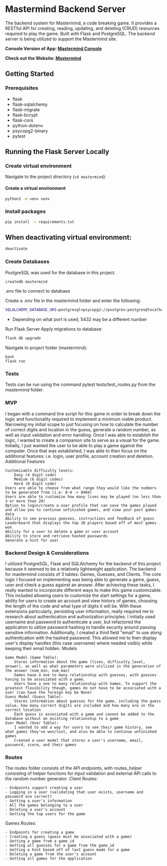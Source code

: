 # Mastermind Backend Server

The backend system for Mastermind, a code breaking game. It provides a RESTful API for creating, reading, updating, and deleting (CRUD) resources required to play the game. Built with Flask and PostgreSQL. The backend server is being utilized to support the Mastermind site.

**Console Version of App: [Mastermind Console](https://github.com/valerie-valentine/mastermind_console_script)**

**Check out the Website: [Mastermind](https://valerie-valentine.github.io/mastermind-frontend)**

## Getting Started

### Prerequisites

- flask
- flask-sqlalchemy
- flask-migrate
- flask-bcrypt
- flask-cors
- python-dotenv
- psycopg2-binary
- pytest

## Running the Flask Server Locally

### Create virtual environment

Navigate to the project directory (`cd mastermind`):

#### Create a virtual environment

```bash
python3 -m venv venv
```

### Install packages

```bash
pip install -r requirements.txt
```

## When deactivating virtual environment:

```bash
deactivate
```

### Create Databases

PostgreSQL was used for the database in this project.

```bash
createdb mastermind
```

.env file to connect to database

Create a .env file in the mastermind folder and enter the following:

```bash
SQLALCHEMY_DATABASE_URI=postgresql+psycopg2://postgres:postgres@localhost:5432/mastermind
```
- Depending on what port is used, 5432 may be a different number

Run Flask Server
Apply migrations to database:

```bash
flask db upgrade
```

Navigate to project folder (mastermind):

```
bash
flask run
```

### Tests

Tests can be run using the command pytest tests/test_routes.py from the mastermind folder.

### MVP

I began with a command line script for this game in order to break down the logic and functionality required to implement a minimum viable product. Narrowing my initial scope to just focusing on how to calculate the number of correct digits and location in the guess, generate a random number, as well as input validation and error handling. Once I was able to establish the logic, I wanted to create a companion site to serve as a visual for the game. Initially, I just wanted the user to be able to play a game against the computer. Once that was established, I was able to then focus on the additional features: i.e. login, user profile, account creation and deletion.
Additional Features

    Customizable difficulty levels:
        Easy (4 digit code)
        Medium (6 digit codes)
        Hard (8 digit code)
    Users are able to choose from what range they would like the numbers to be generated from (i.e: 0-4 -> 0404)
    Users are able to customize how many lives may be played (no less than 3 or more than 20)
    Option to login/create a user profile that can save the games played and allow you to continue unfinished games, and view your past games data
    Ability to see previous guesses, instructions and feedback of guess
    Leaderboard that displays the top 10 players based off of most games won
    Ability for a user to delete a game or user account
    Ability to store and retrieve hashed passwords
    Generate a hint for user

### Backend Design & Considerations

I utilized PostgreSQL, Flask and SQLAlchemy for the backend of this project because it seemed to be a relatively lightweight application. The backend for mastermind consists of 3 tables: Games, Guesses, and Clients. The core logic I focused on implementing was being able to generate a game, guess, user and check a guess against an answer. After achieving these tasks, I really wanted to incorporate different ways to make this game customizable. This included allowing users to customize the start settings for a game, ability for users to create an account and view history of games, choosing the length of the code and what type of digits it will be. With these extensions particularly, persisting user information, really required me to research about authentication and authorization principles. I initially used username and password to authenticate a user, but refactored the application to utilize password hashing to handle security around passing sensitive information. Additionally, I created a third field "email" to use along authentication with the hashed password. This allowed me to then display user's display handles (this case username) where needed visibly while keeping their email hidden.
Models

    Game Model (Game Table):
        Stores information about the game (lives, difficulty_level, answer), as well as what parameters were utilized in the generation of the answer (num_min, num_max)
        Games have a one to many relationship with guesses, with guesses having to be associated with a game.
        Users have a one to many relationship with Games. To support the greatest flexibility though, games do not have to be associated with a user (can have the foreign key be None)
    Guess Model (Guess Table):
        Stores information about guesses for the game, including the guess value, how many correct digits are included and how many are in the correct location
        Each guess is associated with a game and cannot be added to the database without an existing relationship to a game
    User Model (User Table):
        I wanted to add a way for users to see their game history, see what games they've won/lost, and also be able to continue unfinished games
        Created a user model that stores a user's username, email, password, score, and their games

### Routes

The routes folder consists of the API endpoints, with routes_helper consisting of helper functions for input validation and external API calls to the random number generator.
Client Routes:

    - Endpoints support creating a user
    - Logging in a user (validating that user exists, username and password are correct)
    - Getting a user's information
    - All the games belonging to a user
    - Deleting a user's account
    - Getting the top users for the game

Games Routes:

    - Endpoints for creating a game
    - Creating a guess (guess must be associated with a game)
    - Getting a game from a game_id
    - Getting all guesses for a game from the game_id
    - Getting a hint based off of last guess made for a game
    - Deleting a game from the user's account
    - Getting all games for the application


